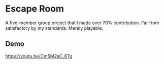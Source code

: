 # Escape Room
A five-member group project that I made over 70% contribution. Far from satisfactory by my standards. Merely playable.

## Demo
https://youtu.be/Cm5M2aC_6Tg
